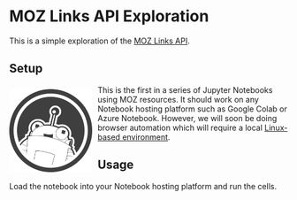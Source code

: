# MOZ Links API Exploration

This is a simple exploration of the [MOZ Links API](https://moz.com/help/links-api). 

## Setup

<img alt="MOZ Roger Robot" src="moz-roger-robot.jpg" width="150vw" style="padding: 7px 10px 2px 0; float: left; height: auto">
This is the first in a series of Jupyter Notebooks using MOZ resources. It
should work on any Notebook hosting platform such as Google Colab or Azure
Notebook. However, we will soon be doing browser automation which will require
a local <a href="https://mikelev.in/drinkme">Linux-based environment</a>.

## Usage

Load the notebook into your Notebook hosting platform and run the cells. 


